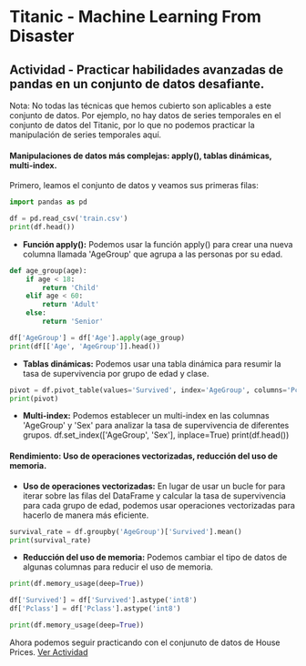 # Titanic - Machine Learning From Disaster

## Actividad - Practicar habilidades avanzadas de pandas en un conjunto de datos desafiante.

Nota: No todas las técnicas que hemos cubierto son aplicables a este conjunto de datos. Por ejemplo, no hay datos de series temporales en el conjunto de datos del Titanic, por lo que no podemos practicar la manipulación de series temporales aquí.

#### Manipulaciones de datos más complejas: apply(), tablas dinámicas, multi-index.

Primero, leamos el conjunto de datos y veamos sus primeras filas:
```python
import pandas as pd

df = pd.read_csv('train.csv')
print(df.head())
```

- **Función apply():** Podemos usar la función apply() para crear una nueva columna llamada 'AgeGroup' que agrupa a las personas por su edad.
```python
def age_group(age):
    if age < 18:
        return 'Child'
    elif age < 60:
        return 'Adult'
    else:
        return 'Senior'

df['AgeGroup'] = df['Age'].apply(age_group)
print(df[['Age', 'AgeGroup']].head())
```

- **Tablas dinámicas:** Podemos usar una tabla dinámica para resumir la tasa de supervivencia por grupo de edad y clase.
```python
pivot = df.pivot_table(values='Survived', index='AgeGroup', columns='Pclass', aggfunc='mean')
print(pivot)
```

- **Multi-index:** Podemos establecer un multi-index en las columnas 'AgeGroup' y 'Sex' para analizar la tasa de supervivencia de diferentes grupos.
df.set_index(['AgeGroup', 'Sex'], inplace=True)
print(df.head())

#### Rendimiento: Uso de operaciones vectorizadas, reducción del uso de memoria.

- **Uso de operaciones vectorizadas:** En lugar de usar un bucle for para iterar sobre las filas del DataFrame y calcular la tasa de supervivencia para cada grupo de edad, podemos usar operaciones vectorizadas para hacerlo de manera más eficiente.
```python
survival_rate = df.groupby('AgeGroup')['Survived'].mean()
print(survival_rate)
```

- **Reducción del uso de memoria:** Podemos cambiar el tipo de datos de algunas columnas para reducir el uso de memoria.
```python
print(df.memory_usage(deep=True))

df['Survived'] = df['Survived'].astype('int8')
df['Pclass'] = df['Pclass'].astype('int8')

print(df.memory_usage(deep=True))
```

Ahora podemos seguir practicando con el conjunuto de datos de House Prices.
[Ver Actividad](https://github.com/apholdings/Ciencia_de_Datos_con_Python/tree/main/7%29%20Ingenieria%20de%20Caracteristicas/House%20Prices%20-%20Advanced%20Regression%20Techniques)